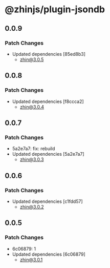 # @zhinjs/plugin-jsondb

## 0.0.9

### Patch Changes

- Updated dependencies [85ed8b3]
  - zhin@3.0.5

## 0.0.8

### Patch Changes

- Updated dependencies [f8ccca2]
  - zhin@3.0.4

## 0.0.7

### Patch Changes

- 5a2e7a7: fix: rebuild
- Updated dependencies [5a2e7a7]
  - zhin@3.0.3

## 0.0.6

### Patch Changes

- Updated dependencies [c1fdd57]
  - zhin@3.0.2

## 0.0.5

### Patch Changes

- 6c06879: 1
- Updated dependencies [6c06879]
  - zhin@3.0.1
